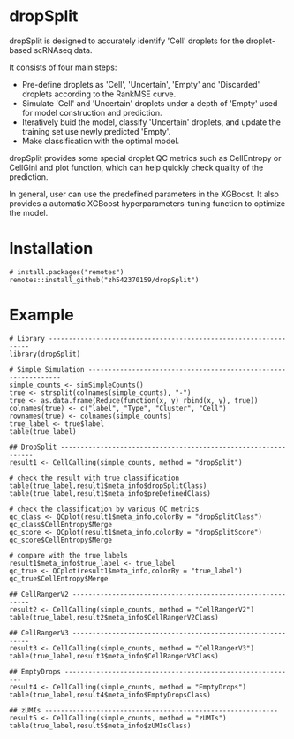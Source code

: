 # dropSplit

dropSplit is designed to accurately identify 'Cell' droplets for the droplet-based scRNAseq data. 

It consists of four main steps:
* Pre-define droplets as 'Cell', 'Uncertain', 'Empty' and 'Discarded' droplets according to the RankMSE curve.
* Simulate 'Cell' and 'Uncertain' droplets under a depth of 'Empty' used for model construction and prediction.
* Iteratively buid the model, classify 'Uncertain' droplets, and update the training set use newly predicted 'Empty'.
* Make classification with the optimal model.

dropSplit provides some special droplet QC metrics such as CellEntropy or CellGini and plot function, which can help quickly check quality of the prediction.
    
In general, user can use the predefined parameters in the XGBoost. It also provides a automatic XGBoost hyperparameters-tuning function to optimize the model.

# Installation
```
# install.packages("remotes")
remotes::install_github("zh542370159/dropSplit")
```

# Example
```
# Library -----------------------------------------------------------------
library(dropSplit)

# Simple Simulation ---------------------------------------------------------------
simple_counts <- simSimpleCounts()
true <- strsplit(colnames(simple_counts), "-")
true <- as.data.frame(Reduce(function(x, y) rbind(x, y), true))
colnames(true) <- c("label", "Type", "Cluster", "Cell")
rownames(true) <- colnames(simple_counts)
true_label <- true$label
table(true_label)

## DropSplit ---------------------------------------------------------------
result1 <- CellCalling(simple_counts, method = "dropSplit")

# check the result with true classification
table(true_label,result1$meta_info$dropSplitClass)
table(true_label,result1$meta_info$preDefinedClass)

# check the classification by various QC metrics
qc_class <- QCplot(result1$meta_info,colorBy = "dropSplitClass")
qc_class$CellEntropy$Merge
qc_score <- QCplot(result1$meta_info,colorBy = "dropSplitScore")
qc_score$CellEntropy$Merge

# compare with the true labels
result1$meta_info$true_label <- true_label
qc_true <- QCplot(result1$meta_info,colorBy = "true_label")
qc_true$CellEntropy$Merge

## CellRangerV2 -----------------------------------------------------------
result2 <- CellCalling(simple_counts, method = "CellRangerV2")
table(true_label,result2$meta_info$CellRangerV2Class)

## CellRangerV3 -----------------------------------------------------------
result3 <- CellCalling(simple_counts, method = "CellRangerV3")
table(true_label,result3$meta_info$CellRangerV3Class)

## EmptyDrops -----------------------------------------------------------
result4 <- CellCalling(simple_counts, method = "EmptyDrops")
table(true_label,result4$meta_info$EmptyDropsClass)

## zUMIs -----------------------------------------------------------
result5 <- CellCalling(simple_counts, method = "zUMIs")
table(true_label,result5$meta_info$zUMIsClass)


```
